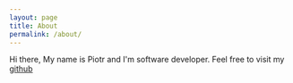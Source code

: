 ```yaml
---
layout: page
title: About
permalink: /about/
---
```


Hi there, My name is Piotr and I'm  software developer. Feel free to visit my [github](https://github.com/pchlebda/)
